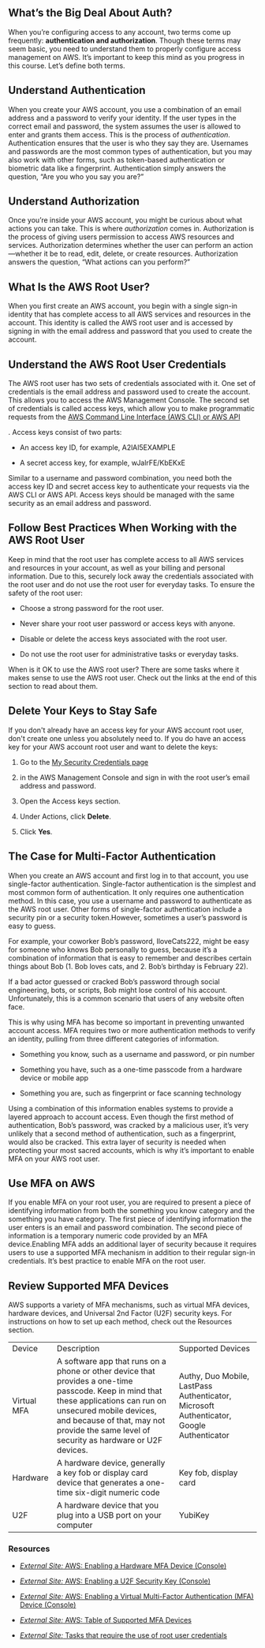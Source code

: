 ## What’s the Big Deal About Auth?

When you’re configuring access to any account, two terms come up frequently: **authentication and authorization**. Though these terms may seem basic, you need to understand them to properly configure access management on AWS. It’s important to keep this mind as you progress in this course. Let’s define both terms.

## Understand Authentication

When you create your AWS account, you use a combination of an email address and a password to verify your identity. If the user types in the correct email and password, the system assumes the user is allowed to enter and grants them access. This is the process of _authentication_. Authentication ensures that the user is who they say they are. Usernames and passwords are the most common types of authentication, but you may also work with other forms, such as token-based authentication or biometric data like a fingerprint. Authentication simply answers the question, “Are you who you say you are?”

## Understand Authorization

Once you’re inside your AWS account, you might be curious about what actions you can take. This is where _authorization_ comes in. Authorization is the process of giving users permission to access AWS resources and services. Authorization determines whether the user can perform an action—whether it be to read, edit, delete, or create resources. Authorization answers the question, “What actions can you perform?”

## What Is the AWS Root User?

When you first create an AWS account, you begin with a single sign-in identity that has complete access to all AWS services and resources in the account. This identity is called the AWS root user and is accessed by signing in with the email address and password that you used to create the account.

## Understand the AWS Root User Credentials

The AWS root user has two sets of credentials associated with it. One set of credentials is the email address and password used to create the account. This allows you to access the AWS Management Console. The second set of credentials is called access keys, which allow you to make programmatic requests from the [AWS Command Line Interface (AWS CLI) or AWS API](https://trailhead.salesforce.com/content/learn/modules/aws-cloud-technical-professionals)

. Access keys consist of two parts:

- An access key ID, for example, A2lAl5EXAMPLE
    
- A secret access key, for example, wJalrFE/KbEKxE
    

Similar to a username and password combination, you need both the access key ID and secret access key to authenticate your requests via the AWS CLI or AWS API. Access keys should be managed with the same security as an email address and password.

## Follow Best Practices When Working with the AWS Root User

Keep in mind that the root user has complete access to all AWS services and resources in your account, as well as your billing and personal information. Due to this, securely lock away the credentials associated with the root user and do not use the root user for everyday tasks. To ensure the safety of the root user:

- Choose a strong password for the root user.
    
- Never share your root user password or access keys with anyone.
    
- Disable or delete the access keys associated with the root user.
    
- Do not use the root user for administrative tasks or everyday tasks.
    

When is it OK to use the AWS root user? There are some tasks where it makes sense to use the AWS root user. Check out the links at the end of this section to read about them.

## Delete Your Keys to Stay Safe

If you don't already have an access key for your AWS account root user, don't create one unless you absolutely need to. If you do have an access key for your AWS account root user and want to delete the keys:

1. Go to the [My Security Credentials page](https://console.aws.amazon.com/iam/home?#security_credential)
    

2. in the AWS Management Console and sign in with the root user’s email address and password.
    
3. Open the Access keys section.
    
4. Under Actions, click **Delete**.
    
5. Click **Yes**.
    

## The Case for Multi-Factor Authentication

When you create an AWS account and first log in to that account, you use single-factor authentication. Single-factor authentication is the simplest and most common form of authentication. It only requires one authentication method. In this case, you use a username and password to authenticate as the AWS root user. Other forms of single-factor authentication include a security pin or a security token.However, sometimes a user’s password is easy to guess.

For example, your coworker Bob’s password, IloveCats222, might be easy for someone who knows Bob personally to guess, because it’s a combination of information that is easy to remember and describes certain things about Bob (1. Bob loves cats, and 2. Bob’s birthday is February 22).

If a bad actor guessed or cracked Bob’s password through social engineering, bots, or scripts, Bob might lose control of his account. Unfortunately, this is a common scenario that users of any website often face.

This is why using MFA has become so important in preventing unwanted account access. MFA requires two or more authentication methods to verify an identity, pulling from three different categories of information.

- Something you know, such as a username and password, or pin number
    
- Something you have, such as a one-time passcode from a hardware device or mobile app
    
- Something you are, such as fingerprint or face scanning technology
    

Using a combination of this information enables systems to provide a layered approach to account access. Even though the first method of authentication, Bob’s password, was cracked by a malicious user, it’s very unlikely that a second method of authentication, such as a fingerprint, would also be cracked. This extra layer of security is needed when protecting your most sacred accounts, which is why it’s important to enable MFA on your AWS root user.

## Use MFA on AWS

If you enable MFA on your root user, you are required to present a piece of identifying information from both the something you know category and the something you have category. The first piece of identifying information the user enters is an email and password combination. The second piece of information is a temporary numeric code provided by an MFA device.Enabling MFA adds an additional layer of security because it requires users to use a supported MFA mechanism in addition to their regular sign-in credentials. It’s best practice to enable MFA on the root user.

## Review Supported MFA Devices

AWS supports a variety of MFA mechanisms, such as virtual MFA devices, hardware devices, and Universal 2nd Factor (U2F) security keys. For instructions on how to set up each method, check out the Resources section.

|   |   |   |
|---|---|---|
|Device|Description|Supported Devices|
|Virtual MFA|A software app that runs on a phone or other device that provides a one-time passcode. Keep in mind that these applications can run on unsecured mobile devices, and because of that, may not provide the same level of security as hardware or U2F devices.|Authy, Duo Mobile, LastPass Authenticator, Microsoft Authenticator, Google Authenticator|
|Hardware|A hardware device, generally a key fob or display card device that generates a one-time six-digit numeric code|Key fob, display card|
|U2F|A hardware device that you plug into a USB port on your computer|YubiKey|

### **Resources**

- [_External Site:_ AWS: Enabling a Hardware MFA Device (Console)](https://docs.aws.amazon.com/IAM/latest/UserGuide/id_credentials_mfa_enable_physical.html)
    

- [_External Site:_ AWS: Enabling a U2F Security Key (Console)](https://docs.aws.amazon.com/IAM/latest/UserGuide/id_credentials_mfa_enable_u2f.html)
    

- [_External Site:_ AWS: Enabling a Virtual Multi-Factor Authentication (MFA) Device (Console)](https://docs.aws.amazon.com/IAM/latest/UserGuide/id_credentials_mfa_enable_virtual.html)
    

- [_External Site:_ AWS: Table of Supported MFA Devices](https://aws.amazon.com/iam/features/mfa/)
    

- [_External Site:_ Tasks that require the use of root user credentials](https://docs.aws.amazon.com/general/latest/gr/root-vs-iam.html#aws_tasks-that-require-root)